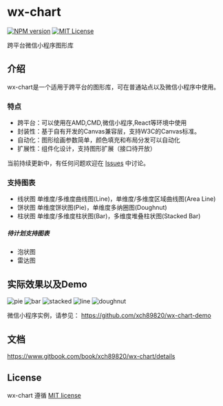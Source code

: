 # wx-chart
[![NPM version][npm-version-image]][npm-url]
[![MIT License][license-image]][license-url]

跨平台微信小程序图形库

## 介绍
wx-chart是一个适用于跨平台的图形库，可在普通站点以及微信小程序中使用。

### 特点
* 跨平台：可以使用在AMD,CMD,微信小程序,React等环境中使用
* 封装性：基于自有开发的Canvas兼容层，支持W3C的Canvas标准。
* 自动化：图形绘画参数简单，颜色填充和布局分发可以自动化
* 扩展性：组件化设计，支持图形扩展（接口待开放）

当前持续更新中，有任何问题欢迎在 [Issues](https://github.com/xch89820/wx-chart/issues) 中讨论。

### 支持图表
* 线状图
  单维度/多维度曲线图(Line)，单维度/多维度区域曲线图(Area Line)
* 饼状图
  单维度饼状图(Pie)，单维度多纳圈图(Doughnut)
* 柱状图
  单维度/多维度柱状图(Bar)，多维度堆叠柱状图(Stacked Bar)

##### 待计划支持图表
* 泡状图
* 雷达图

## 实际效果以及Demo
![pie](https://cloud.githubusercontent.com/assets/4920540/26517971/893602c2-42d7-11e7-9009-3cdfebf16f63.JPG)
![bar](https://cloud.githubusercontent.com/assets/4920540/26517970/8933f522-42d7-11e7-8e78-a93c567f3bc0.JPG)
![stacked](https://cloud.githubusercontent.com/assets/4920540/26517972/8937459c-42d7-11e7-9fe9-eaf8acc2e852.JPG)
![line](https://cloud.githubusercontent.com/assets/4920540/26517973/89460140-42d7-11e7-8576-e1503e7cf4df.JPG)
![doughnut](https://cloud.githubusercontent.com/assets/4920540/26517974/894c57a2-42d7-11e7-9856-a300fa72a2c8.JPG)

微信小程序实例，请参见：
https://github.com/xch89820/wx-chart-demo

## 文档
https://www.gitbook.com/book/xch89820/wx-chart/details

## License

wx-chart 遵循 [MIT license](http://opensource.org/licenses/MIT)

[license-image]: http://img.shields.io/badge/license-MIT-blue.svg?style=flat
[license-url]: http://opensource.org/licenses/MIT

[npm-url]: https://www.npmjs.com/package/wx-chart
[npm-version-image]: http://img.shields.io/npm/v/wx-chart.svg?style=flat
[npm-downloads-image]: http://img.shields.io/npm/dm/wx-chart.svg?style=flat
